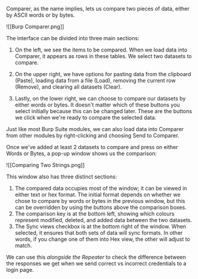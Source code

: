 
Comparer, as the name implies, lets us compare two pieces of data, either by ASCII words or by bytes.

![[Burp Comparer.png]]

The interface can be divided into three main sections:

1) On the left, we see the items to be compared. When we load data into Comparer, it appears as rows in these tables. We select two datasets to compare.
   
2) On the upper right, we have options for pasting data from the clipboard (Paste), loading data from a file (Load), removing the current row (Remove), and clearing all datasets (Clear).
   
3) Lastly, on the lower right, we can choose to compare our datasets by either words or bytes. It doesn't matter which of these buttons you select initially because this can be changed later. These are the buttons we click when we're ready to compare the selected data.

Just like most Burp Suite modules, we can also load data into Comparer from other modules by right-clicking and choosing Send to Comparer.

Once we've added at least 2 datasets to compare and press on either Words or Bytes, a pop-up window shows us the comparison:

![[Comparing Two Strings.png]]

This window also has three distinct sections:

1) The compared data occupies most of the window; it can be viewed in either text or hex format. The initial format depends on whether we chose to compare by words or bytes in the previous window, but this can be overridden by using the buttons above the comparison boxes. 
2) The comparison key is at the bottom left, showing which colours represent modified, deleted, and added data between the two datasets.
3) The Sync views checkbox is at the bottom right of the window. When selected, it ensures that both sets of data will sync formats. In other words, if you change one of them into Hex view, the other will adjust to match.

We can use this *alongside the Repeater* to check the difference between the responses we get when we send correct vs incorrect credentials to a login page.

